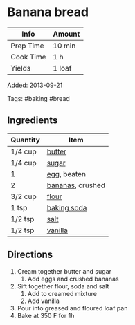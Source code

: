 # Banana bread

| Info      | Amount |
| --------- | ------ |
| Prep Time | 10 min |
| Cook Time | 1 h    |
| Yields    | 1 loaf |

Added: 2013-09-21

Tags: #baking #bread

## Ingredients

| Quantity | Item                                           |
| -------- | ---------------------------------------------- |
| 1/4 cup  | [butter](../Ingredients/butter.md)             |
| 1/4 cup  | [sugar](../Ingredients/sugar.md)               |
| 1        | [egg](../Ingredients/egg.md), beaten           |
| 2        | [bananas](../Ingredients/banana.md), crushed   |
| 3/2 cup  | [flour](../Ingredients/flour.md)               |
| 1 tsp    | [baking soda](../Ingredients/baking%20soda.md) |
| 1/2 tsp  | [salt](../Ingredients/salt.md)                 |
| 1/2 tsp  | [vanilla](../Ingredients/vanilla%20extract.md) |

## Directions

1. Cream together butter and sugar
    1. Add eggs and crushed bananas
2. Sift together flour, soda and salt
    1. Add to creamed mixture
    2. Add vanilla
3. Pour into greased and floured loaf pan
4. Bake at 350 F for 1h
